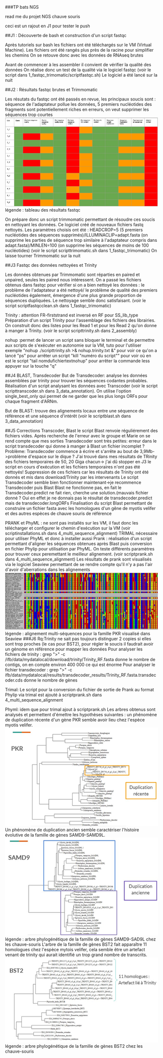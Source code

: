###TP bats NGS

read me du projet NGS chauve souris

ceci est un rajout en J1 pour tester le push

##J1 : Découverte de bash et construction d'un script fastqc

  Après tutoriels sur bash les fichiers ont été téléchargés sur le VM (Virtual Machine).
Les fichiers ont été rangés plus près de la racine pour simplifier les chemins
On se retouve donc avec les données de RNAseq brutes

  Avant de commencer à les assembler il convient de vérifier la qualité des données
On réalise donc un test de la qualité via le logiciel fastqc (voir le script dans 1_fastqc_trimomatic/scriptfastqc.sh)
Le logiciel a été lancé sur la nuit

##J2 : Résultats fastqc brutes et Trimmomatic

  Les résutats du fastqc ont été passés en revue, les principaux soucis sont : séquence de l'adaptateur pollue les données, 5 premiers nucléotides des fragments sont potentiellement riches en erreurs, on veut supprimer les séquences trop courtes ![tableau des résultats fastqc](images/tableau_fastqc.jpg) légende : tableau des résultats fastqc
  
  On prépare donc un script trimmomatic permettant de résoudre ces soucis en nettoyant les données. Ce logiciel créé de nouveaux fichiers fastq nettoyés. Les paramètres choisis ont été : HEADCROP=5 (5 premiers nucléotides des séquences supprimés)/ILLUMINACLIP=adapt.fasta (on supprime les parties de séquence trop similaire à l'adaptateur compris dans adapt.fasta)/MINLEN=100 (on supprime les séquences de moins de 100 nucléotides) (voir le script scripttrimomatic.sh dans 1_fastqc_trimomatic)
On laisse tourner Trimmomatic sur la nuit

##J3 Fastqc des données nettoyées et Trinity

  Les données obtenues par Trimmomatic sont réparties en paired et unpaired, seules les paired nous intéressent.
On a passé les fichiers obtenus dans fastqc pour vérifier si on a bien nettoyé les données : le problème de l'adaptateur a été nettoyé/ le problème de qualité des premiers nucléotides également, émergence d'une plus grande proportion de séquences dupliquées. Le nettoyage semble donc satisfaisant. (voir le script scriptfastqcclean.sh dans 1_fastqc_trimomatic)

  Trinity : attention FR-firststrand est inversé en RF pour SS_lib_type 
Préparation d'un script Trinity pour l'assemblage des fichiers des librairies. On construit donc des listes pour les Read 1 et pour les Read 2 qu'on donne à manger à Trinity. (voir le script scripttrinity.sh dans 2_assembly) 

  nohup :permet de lancer un script sans bloquer le terminal et de permettre aux scripts de s'exécuter en autonomie sur la VM,  tuto pour l'utiliser exemple "nohup ./scripttrinity.sh >& nohup.trinity.txt &" pour voir ce qu'on a lancé "ps" pour arrêter un script "kill "numéro du script"" pour voir où en est le script "tail nomdufichiertextnohup" pour arrêter la commande less appuyer sur la touche "q"
  
##J4 BLAST, Transdecoder
But de Transdecoder: analyse les données assemblées par trinity pour trouver les séquences codantes probables. Réalisation d'un script analysant les données avec Transcoder (voir le script scripttranscoder.sh dans 3_data_annotation). On utilise l'option single_best_only qui permet de ne garder que les plus longs ORFs pour chaque fragment d'ARNm.

But de BLAST: trouve des alignements locaux entre une séquence de référence et une séquence d'intérêt (voir le scriptblast.sh dans 3_data_annotation)

##J5 Corrections Transcoder, Blast
le script Blast renvoie réguliérement des fichiers vides. Après recherche de l'erreur avec le groupe et Marie on se rend compte que mes sorties Transdecoder sont très petites: erreur dans le script transdecoder qui donne à manger à Blast un fichier incomplet ?
Problème: Transdecoder commence à écrire et s'arrête au bout de 3,9Mb->problème d'espace sur le dique ? J'ai trouvé dans mes résultats de TRinity des fichiers temporaires de 50, 20 Giga chacun-> j'ai dû stopper en J3 le script en cours d'exécution et les fichiers temporaires n'ont pas été nettoyés! Suppression de ces fichiers car les résultats de Trinity ont été donnés et mis dans download/Trinity par les intervenants
Le script Transdecoder semble bien fonctionner maintenant->je recommence Transdecoder puis Blast
Blast ne fonctionne pas, en fait le Transdecoder.predict ne fait rien, cherche une solution.(mauvais fichier donné ? Oui en effet je ne donnais pas le résultat de transdecoder.predict mais de transdecoder.longORFs
Finalisation du script Blast permettant de construire un fichier fasta avec les homologues d'un gêne de myotis velifer et des autres espèces de chauve souris de référence

PRANK et PhyML : ne sont pas installés sur les VM, il faut donc les télécharger et configurer le chemin d'exécution sur la VM (voir scriptinstallations.sh dans 4_multi_sequence_alignment)
TRIMAL nécessaire pour utiliser PhyML et donc à installer aussi
Prank : réalisation d'un script permettant d'aligner les séquences obtenues après Blast puis conversion en fichier Phylip pour utilisation par PhyML. On teste différents paramètres pour trouver ceux peremettant le meilleur alignement. (voir scriptprank.sh dans 4_multi_sequence_alignment)
Les résultats de prank sont visualisés via le logiciel Seaview permettant de se rendre compte qu'il n'y a pas l'air d'avoir d'aberrations dans les alignements
![alignement multi-séquences pour la famille PKR visualisé dans Seaview](images/alignement_PKR.jpg) légende : alignement multi-séquences pour la famille PKR visualisé dans Seaview
###J6
Rq:Trinity ne sait pas toujours distinguer 2 copies si elles sont trop proches (le cas pour BST2), pour régler le soucis il faudrait avoir un génome en référence pour mapper les données
Pour analyser les fichiers de trinity : grep ">" -c /ifb/data/mydatalocal/download/trinity/Trinity_RF.fasta donne le nombre de contigs, on en compte environ 400 000 ce qui est énorme
Pour analyser le fichier transdecoder : grep ">" -c ifb/data/mydatalocal/results/transdecoder_results/Trinity_RF.fasta.transdecoder.cds donne le nombre de gènes

Trimal: Le script pour la conversion du fichier de sortie de Prank au format Phylip via trimal est ajouté à scriptprank.sh dans 4_multi_sequence_alignment

Phyml: idem que pour trimal ajout à scriptprank.sh
Les arbres obtenus sont analysés et permettent d'émettre les hypothèses suivantes : un phénomène de duplication récente d'un gène PKR semble avoir lieu chez l'espèce myotis velifer. 
![arbre phylogénétique de la famille de gènes PKR chez les chauve-souris](images/arbre_pkr.jpg) 
Un phénomène de duplication ancien semble caractériser l'histoire évolutive de la famille de gènes SAMD9-SAMD9L. 
![arbre phylogénétique de la famille de gènes SAMD9-SAMD9L chez les chauve-souris](images/arbre_samd9.jpg) légende : arbre phylogénétique de la famille de gènes SAMD9-SAD9L chez les chauve-souris 
L'arbre de la famille de gènes BST2 fait apparaître 11 homologues chez l'espèce mytois velifer, cela semble être un artefact venant de trinity qui aurait identifié un trop grand nombre de transcrits.
![arbre phylogénétique de la famille de gènes BST2 chez les chauve-souris](images/arbre_bst2.jpg) légende : arbre phylogénétique de la famille de gènes BST2 chez les chauve-souris